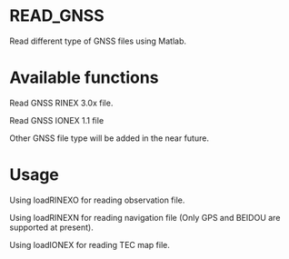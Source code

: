 # READ_GNSS

Read different type of GNSS files using Matlab.

# Available functions

Read GNSS RINEX 3.0x file.

Read GNSS IONEX 1.1 file

Other GNSS file type will be added in the near future.

# Usage

Using loadRINEXO for reading observation file.

Using loadRINEXN for reading navigation file (Only GPS and BEIDOU are supported at present).

Using loadIONEX for reading TEC map file.
